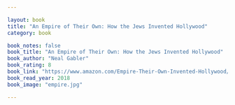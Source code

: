 ```yaml
---

layout: book
title: "An Empire of Their Own: How the Jews Invented Hollywood"
category: book

book_notes: false
book_title: "An Empire of Their Own: How the Jews Invented Hollywood"
book_author: "Neal Gabler"
book_rating: 8
book_link: "https://www.amazon.com/Empire-Their-Own-Invented-Hollywood/dp/0385265573"
book_read_year: 2018
book_image: "empire.jpg"

---
```

